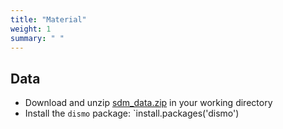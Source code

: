 ```yaml
---
title: "Material"
weight: 1
summary: " "
---
```


## Data

* Download and unzip [sdm_data.zip](/data/sdm_data.zip) in your working directory
* Install the `dismo` package: `install.packages('dismo')